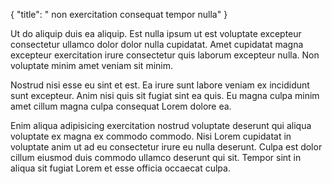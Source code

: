{
  "title": " non exercitation consequat tempor nulla"
}

Ut do aliquip duis ea aliquip. Est nulla ipsum ut est voluptate excepteur consectetur ullamco dolor dolor nulla cupidatat. Amet cupidatat magna excepteur exercitation irure consectetur quis laborum excepteur nulla. Non voluptate minim amet veniam sit minim.

Nostrud nisi esse eu sint et est. Ea irure sunt labore veniam ex incididunt sunt excepteur. Anim nisi quis sit fugiat sint ea quis. Eu magna culpa minim amet cillum magna culpa consequat Lorem dolore ea.

Enim aliqua adipisicing exercitation nostrud voluptate deserunt qui aliqua voluptate ex magna ex commodo commodo. Nisi Lorem cupidatat in voluptate anim ut ad eu consectetur irure eu nulla deserunt. Culpa est dolor cillum eiusmod duis commodo ullamco deserunt qui sit. Tempor sint in aliqua sit fugiat Lorem et esse officia occaecat culpa.